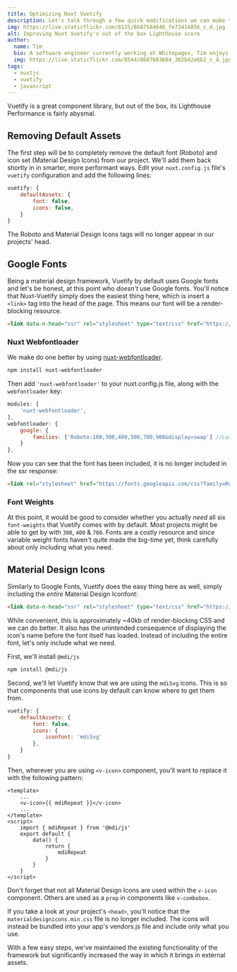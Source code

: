 ```yaml
---
title: Optimizing Nuxt Vuetify
description: Let's talk through a few quick modifications we can make to help speed up Vuetify when used with Nuxt.
img: https://live.staticflickr.com/8125/8687584648_fe73414856_c_d.jpg
alt: Improving Nuxt Vuetify's out of the box Lighthouse score
author: 
  name: Tim
  bio: A software engineer currently working at Whitepages, Tim enjoys cycling in his free time and hiking in the cascade foothills.
  img: https://live.staticflickr.com/8544/8687603604_362b42e6b2_c_d.jpg
tags: 
  - nuxtjs
  - vuetify
  - javascript
---
```


Vuetify is a great component library, but out of the box, its Lighthouse Performance is fairly abysmal.

## Removing Default Assets

The first step will be to completely remove the default font (Roboto) and icon set (Material Design Icons) from our project. We'll add them back shortly in in smarter, more performant ways. Edit your `nuxt.config.js` file's `vuetify` configuration and add the following lines:

```js
vuetify: {
    defaultAssets: {
        font: false,
        icons: false,
    }
}
```

The Roboto and Material Design Icons tags will no longer appear in our projects' head. 

## Google Fonts

Being a material design framework, Vuetify by default uses Google fonts and let's be honest, at this point who _doesn't_ use Google fonts. You'll notice that Nuxt-Vuetify simply does the easiest thing here, which is insert a `<link>` tag into the head of the page. This means our font will be a render-blocking resource.

```html
<link data-n-head="ssr" rel="stylesheet" type="text/css" href="https://fonts.googleapis.com/css?family=Roboto:100,300,400,500,700,900&amp;display=swap">
```

### Nuxt Webfontloader

We make do one better by using [nuxt-webfontloader](https://github.com/Developmint/nuxt-webfontloader).

```bash
npm install nuxt-webfontloader
```

Then add `'nuxt-webfontloader'` to your nuxt.config.js file, along with the `webfontloader` key:

```js
modules: [
    'nuxt-webfontloader',
],
webfontloader: {
    google: {
        families: ['Roboto:100,300,400,500,700,900&display=swap'] //Loads Roboto in all weights.
    }
},
```

Now you can see that the font has been included, it is no longer included in the ssr response:

```html
<link rel="stylesheet" href="https://fonts.googleapis.com/css?family=Roboto:100,300,400,500,700,900&amp;display=swap" media="all">
```

### Font Weights

At this point, it would be good to consider whether you actually _need_ all six `font-weights` that Vuetify comes with by default. Most projects might be able to get by with `300`, `400` & `700`. Fonts are a costly resource and since variable weight fonts haven't quite made the big-time yet, think carefully about only including what you need.

## Material Design Icons

Similarly to Google Fonts, Vuetify does the easy thing here as well, simply including the _entire_ Material Design Iconfont:

```html
<link data-n-head="ssr" rel="stylesheet" type="text/css" href="https://cdn.jsdelivr.net/npm/@mdi/font@latest/css/materialdesignicons.min.css">
```

While convenient, this is approximately ~40kb of render-blocking CSS and we can do better. It also has the unintended consequence of displaying the icon's name before the font itself has loaded. Instead of including the entire font, let's only include what we need.

First, we'll install `@mdi/js`

```bash
npm install @mdi/js
```

Second, we'll let Vuetify know that we are using the `mdiSvg` icons. This is so that components that use icons by default can know where to get them from.

```js
vuetify: {
    defaultAssets: {
        font: false,
        icons: {
            iconfont: 'mdiSvg'
        },
    }
}
```

Then, wherever you are using `<v-icon>` component, you'll want to replace it with the following pattern:

```vue
<template>
    ...
    <v-icon>{{ mdiRepeat }}</v-icon>
    ...
</template>
<script>
    import { mdiRepeat } from '@mdi/js'
    export default {
        data() { 
            return {
                mdiRepeat
            }
        }
    } 
</script>
```

Don't forget that not all Material Design Icons are used within the `v-icon` component. Others are used as a `prop` in components like `v-combobox`.

If you take a look at your project's `<head>`, you'll notice that the `materialdesignicons.min.css` file is no longer included. The icons will instead be bundled into your app's vendors.js file and include only what you use.

With a few easy steps, we've maintained the existing functionality of the framework but significantly increased the way in which it brings in external assets.
